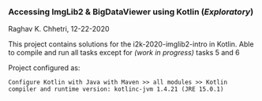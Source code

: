 ### Accessing ImgLib2 & BigDataViewer using Kotlin (*Exploratory*)
Raghav K. Chhetri, 12-22-2020

This project contains solutions for the i2k-2020-imglib2-intro in Kotlin. Able to compile and run all tasks except for *(work in progress)* tasks 5 and 6

Project configured as:
```
Configure Kotlin with Java with Maven >> all modules >> Kotlin compiler and runtime version: kotlinc-jvm 1.4.21 (JRE 15.0.1)
```
